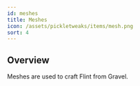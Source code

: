 ```yaml
---
id: meshes
title: Meshes
icon: /assets/pickletweaks/items/mesh.png
sort: 4
---
```


## Overview

Meshes are used to craft Flint from Gravel.
